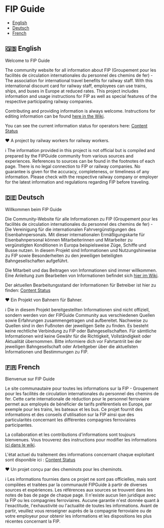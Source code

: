 # FIP Guide

- [English](#-english)
- [Deutsch](#-deutsch)
- [French](#-french)

## 🇬🇧 English

Welcome to FIP Guide

The community website for all information about FIP (Groupement pour les facilités de circulation internationales du personnel des chemins de fer) - The association for international travel benefits for railway staff.
With this international discount card for railway staff, employees can use trains, ships, and buses in Europe at reduced rates.
This project includes information and usage instructions for FIP as well as special features of the respective participating railway companies.

Contributing and providing information is always welcome.
Instructions for editing information can be found [here in the Wiki](https://github.com/fipguide/fipguide.github.io/wiki/English).

You can see the current information status for operators here: [Content Status](https://github.com/orgs/fipguide/projects/3)

❤️ A project by railway workers for railway workers.

ℹ️
The information provided in this project is not official but is compiled and prepared by the FIPGuide community from various sources and experiences. References to sources can be found in the footnotes of each page. There is no legal connection to FIP or railway companies. No guarantee is given for the accuracy, completeness, or timeliness of any information. Please check with the respective railway company or employer for the latest information and regulations regarding FIP before traveling.

## 🇩🇪 Deutsch

Willkommen beim FIP Guide

Die Community-Website für alle Informationen zu FIP (Groupement pour les facilités de circulation internationales du personnel des chemins de fer) - Die Vereinigung für die internationalen Fahrvergünstigungen des Eisenbahnpersonals.
Mit dieser internationalen Ermäßigungskarte für Eisenbahnpersonal können Mitarbeiterinnen und Mitarbeiter zu vergünstigten Konditionen in Europa beispielsweise Züge, Schiffe und Busse nutzen.
In diesem Projekt sind Informationen und Nutzungshinweise zu FIP sowie Besonderheiten zu den jeweiligen beteiligten Bahngesellschaften aufgeführt.

Die Mitarbeit und das Beitragen von Informationen sind immer willkommen.
Eine Anleitung zum Bearbeiten von Informationen befindet sich [hier im Wiki](https://github.com/fipguide/fipguide.github.io/wiki/Deutsch).

Der aktuellen Bearbeitungsstand der Informationen für Betreiber ist hier zu finden: [Content Status](https://github.com/orgs/fipguide/projects/3)

❤️ Ein Projekt von Bahnern für Bahner.

ℹ️
Die in diesem Projekt bereitgestellten Informationen sind nicht offiziell, sondern werden von der FIPGuide Community aus verschiedenen Quellen sowie Erfahrungen zusammengetragen und aufbereitet. Nachweise zu Quellen sind in den Fußnoten der jeweiligen Seite zu finden. Es besteht keine rechtliche Verbindung zu FIP oder Bahngesellschaften. Für sämtliche Informationen wird keine Gewähr für die Richtigkeit, Vollständigkeit oder Aktualität übernommen. Bitte informiere dich vor Fahrtantriit bei der jeweiligen Bahngesellschaft oder Arbeitgeber über die aktuellsten Informationen und Bestimmungen zu FIP.

## 🇫🇷 French

Bienvenue sur FIP Guide

Le site communautaire pour toutes les informations sur la FIP - Groupement pour les facilités de circulation internationales du personnel des chemins de fer.
Cette carte internationale de réduction pour le personnel ferroviaire permet aux employés de bénéficier de tarifs préférentiels en Europe, par exemple pour les trains, les bateaux et les bus.
Ce projet fournit des informations et des conseils d'utilisation sur la FIP ainsi que des particularités concernant les différentes compagnies ferroviaires participantes.

La collaboration et les contributions d'informations sont toujours bienvenues.
Vous trouverez des instructions pour modifier les informations [ici dans le wiki](https://github.com/fipguide/fipguide.github.io/wiki/English).

L'état actuel du traitement des informations concernant chaque exploitant sont disponible ici : [Content Status](https://github.com/orgs/fipguide/projects/3)

❤️ Un projet conçu par des cheminots pour les cheminots.

ℹ️
Les informations fournies dans ce projet ne sont pas officielles, mais sont compilées et traitées par la communauté FIPGuide à partir de diverses sources et expériences. Les références aux sources se trouvent dans les notes de bas de page de chaque page. Il n'existe aucun lien juridique avec la FIP ou les compagnies ferroviaires. Aucune garantie n'est donnée quant à l'exactitude, l'exhaustivité ou l'actualité de toutes les informations. Avant de partir, veuillez vous renseigner auprès de la compagnie ferroviaire ou de votre employeur pour obtenir les informations et les dispositions les plus récentes concernant la FIP.
